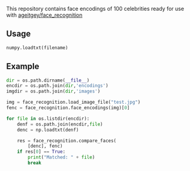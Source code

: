 This repository contains face encodings of 100 celebrities ready for use with [ageitgey/face_recognition](https://github.com/ageitgey/face_recognition)

## Usage

```python
numpy.loadtxt(filename)
```

## Example

```python
dir = os.path.dirname(__file__)
encdir = os.path.join(dir,'encodings')
imgdir = os.path.join(dir,'images')

img = face_recognition.load_image_file("test.jpg")
fenc = face_recognition.face_encodings(img)[0]

for file in os.listdir(encdir):
    denf = os.path.join(encdir,file)
    denc = np.loadtxt(denf)

    res = face_recognition.compare_faces(
        [denc], fenc)
    if res[0] == True:
        print("Matched: " + file)
        break
```
